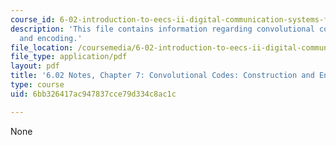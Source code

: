 ```yaml
---
course_id: 6-02-introduction-to-eecs-ii-digital-communication-systems-fall-2012
description: 'This file contains information regarding convolutional codes: construction
  and encoding.'
file_location: /coursemedia/6-02-introduction-to-eecs-ii-digital-communication-systems-fall-2012/6bb326417ac947837cce79d334c8ac1c_MIT6_02F12_chap07.pdf
file_type: application/pdf
layout: pdf
title: '6.02 Notes, Chapter 7: Convolutional Codes: Construction and Encoding'
type: course
uid: 6bb326417ac947837cce79d334c8ac1c

---
```

None